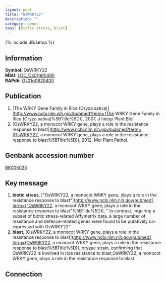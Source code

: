 ```yaml
---
layout: post
title: "OsWRKY22"
description: ""
category: genes
tags: [biotic stress, blast]
---
```

{% include JB/setup %}

## Information
__Symbol__: OsWRKY22  
__MSU__: [LOC_Os01g60490](http://rice.plantbiology.msu.edu/cgi-bin/ORF_infopage.cgi?orf=LOC_Os01g60490)  
__RAPdb__: [Os01g0820400](http://rapdb.dna.affrc.go.jp/viewer/gbrowse_details/irgsp1?name=Os01g0820400)  

## Publication
1. [The WRKY Gene Family in Rice (Oryza sativa)](http://www.ncbi.nlm.nih.gov/pubmed?term=(The WRKY Gene Family in Rice (Oryza sativa)%5BTitle%5D)), 2007, J Integr Plant Biol.
2. [OsWRKY22, a monocot WRKY gene, plays a role in the resistance response to blast](http://www.ncbi.nlm.nih.gov/pubmed?term=(OsWRKY22, a monocot WRKY gene, plays a role in the resistance response to blast%5BTitle%5D)), 2012, Mol Plant Pathol.

## Genbank accession number
[BK005025](http://www.ncbi.nlm.nih.gov/nuccore/BK005025)

## Key message
1. __biotic stress__, ["OsWRKY22, a monocot WRKY gene, plays a role in the resistance response to blast"](http://www.ncbi.nlm.nih.gov/pubmed?term=("OsWRKY22, a monocot WRKY gene, plays a role in the resistance response to blast"%5BTitle%5D)), " In contrast, inquiring a subset of biotic stress-related Affymetrix data, a large number of resistance and defence-related genes were found to be putatively co-expressed with OsWRKY22"
2. __blast__, [OsWRKY22, a monocot WRKY gene, plays a role in the resistance response to blast](http://www.ncbi.nlm.nih.gov/pubmed?term=(OsWRKY22, a monocot WRKY gene, plays a role in the resistance response to blast%5BTitle%5D)),  oryzae strain, confirming that OsWRKY22 is involved in rice resistance to blast,OsWRKY22, a monocot WRKY gene, plays a role in the resistance response to blast

## Connection


